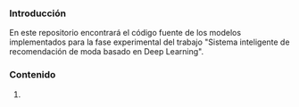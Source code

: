 ### Introducción

En este repositorio encontrará el código fuente de los modelos implementados para la fase experimental del trabajo "Sistema inteligente de recomendación de moda basado en Deep Learning". 

### Contenido
1. 
